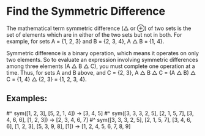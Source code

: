 # Find the Symmetric Difference
The mathematical term symmetric difference (△ or ⊕) of two sets is the set of elements which are in either of the two sets but not in both. For example, for sets A = {1, 2, 3} and B = {2, 3, 4}, A △ B = {1, 4}.

Symmetric difference is a binary operation, which means it operates on only two elements. So to evaluate an expression involving symmetric differences among three elements (A △ B △ C), you must complete one operation at a time. Thus, for sets A and B above, and C = {2, 3}, A △ B △ C = (A △ B) △ C = {1, 4} △ {2, 3} = {1, 2, 3, 4}.

## Examples:
  #^  sym([1, 2, 3], [5, 2, 1, 4]) -> [3, 4, 5]
  #^  sym([3, 3, 3, 2, 5], [2, 1, 5, 7], [3, 4, 6, 6], [1, 2, 3]) -> [2, 3, 4, 6, 7]
  #^  sym([3, 3, 3, 2, 5], [2, 1, 5, 7], [3, 4, 6, 6], [1, 2, 3], [5, 3, 9, 8], [1]) -> [1, 2, 4, 5, 6, 7, 8, 9]
